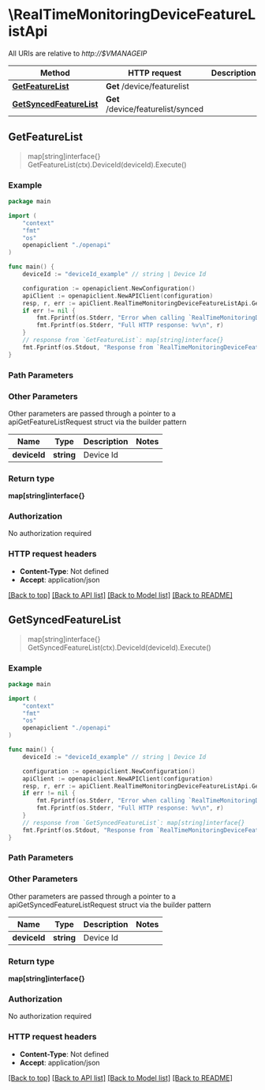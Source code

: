 # \RealTimeMonitoringDeviceFeatureListApi

All URIs are relative to *http://$VMANAGEIP*

Method | HTTP request | Description
------------- | ------------- | -------------
[**GetFeatureList**](RealTimeMonitoringDeviceFeatureListApi.md#GetFeatureList) | **Get** /device/featurelist | 
[**GetSyncedFeatureList**](RealTimeMonitoringDeviceFeatureListApi.md#GetSyncedFeatureList) | **Get** /device/featurelist/synced | 



## GetFeatureList

> map[string]interface{} GetFeatureList(ctx).DeviceId(deviceId).Execute()





### Example

```go
package main

import (
    "context"
    "fmt"
    "os"
    openapiclient "./openapi"
)

func main() {
    deviceId := "deviceId_example" // string | Device Id

    configuration := openapiclient.NewConfiguration()
    apiClient := openapiclient.NewAPIClient(configuration)
    resp, r, err := apiClient.RealTimeMonitoringDeviceFeatureListApi.GetFeatureList(context.Background()).DeviceId(deviceId).Execute()
    if err != nil {
        fmt.Fprintf(os.Stderr, "Error when calling `RealTimeMonitoringDeviceFeatureListApi.GetFeatureList``: %v\n", err)
        fmt.Fprintf(os.Stderr, "Full HTTP response: %v\n", r)
    }
    // response from `GetFeatureList`: map[string]interface{}
    fmt.Fprintf(os.Stdout, "Response from `RealTimeMonitoringDeviceFeatureListApi.GetFeatureList`: %v\n", resp)
}
```

### Path Parameters



### Other Parameters

Other parameters are passed through a pointer to a apiGetFeatureListRequest struct via the builder pattern


Name | Type | Description  | Notes
------------- | ------------- | ------------- | -------------
 **deviceId** | **string** | Device Id | 

### Return type

**map[string]interface{}**

### Authorization

No authorization required

### HTTP request headers

- **Content-Type**: Not defined
- **Accept**: application/json

[[Back to top]](#) [[Back to API list]](../README.md#documentation-for-api-endpoints)
[[Back to Model list]](../README.md#documentation-for-models)
[[Back to README]](../README.md)


## GetSyncedFeatureList

> map[string]interface{} GetSyncedFeatureList(ctx).DeviceId(deviceId).Execute()





### Example

```go
package main

import (
    "context"
    "fmt"
    "os"
    openapiclient "./openapi"
)

func main() {
    deviceId := "deviceId_example" // string | Device Id

    configuration := openapiclient.NewConfiguration()
    apiClient := openapiclient.NewAPIClient(configuration)
    resp, r, err := apiClient.RealTimeMonitoringDeviceFeatureListApi.GetSyncedFeatureList(context.Background()).DeviceId(deviceId).Execute()
    if err != nil {
        fmt.Fprintf(os.Stderr, "Error when calling `RealTimeMonitoringDeviceFeatureListApi.GetSyncedFeatureList``: %v\n", err)
        fmt.Fprintf(os.Stderr, "Full HTTP response: %v\n", r)
    }
    // response from `GetSyncedFeatureList`: map[string]interface{}
    fmt.Fprintf(os.Stdout, "Response from `RealTimeMonitoringDeviceFeatureListApi.GetSyncedFeatureList`: %v\n", resp)
}
```

### Path Parameters



### Other Parameters

Other parameters are passed through a pointer to a apiGetSyncedFeatureListRequest struct via the builder pattern


Name | Type | Description  | Notes
------------- | ------------- | ------------- | -------------
 **deviceId** | **string** | Device Id | 

### Return type

**map[string]interface{}**

### Authorization

No authorization required

### HTTP request headers

- **Content-Type**: Not defined
- **Accept**: application/json

[[Back to top]](#) [[Back to API list]](../README.md#documentation-for-api-endpoints)
[[Back to Model list]](../README.md#documentation-for-models)
[[Back to README]](../README.md)

